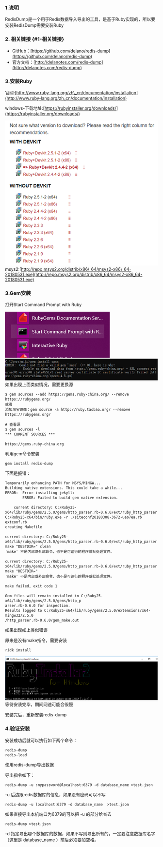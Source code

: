 ### 1.说明

RedisDump是一个用于Redis数据导入导出的工具，是基于Ruby实现的，所以要安装RedisDump需要安装Ruby

### 2. 相关链接 {#1-相关链接}

* GitHub：[https://github.com/delano/redis-dump](https://github.com/delano/redis-dump)
* 官方文档：[http://delanotes.com/redis-dump](http://delanotes.com/redis-dump)

### 3.安装Ruby

官网:[http://www.ruby-lang.org/zh\_cn/documentation/installation](http://www.ruby-lang.org/zh_cn/documentation/installation)

windows-下载地址:[https://rubyinstaller.org/downloads/](https://rubyinstaller.org/downloads/)

![](/assets/1.5.4-1.png)msys2:[http://repo.msys2.org/distrib/x86\_64/msys2-x86\_64-20180531.exe](http://repo.msys2.org/distrib/x86_64/msys2-x86_64-20180531.exe)

### 3.Gem安装

打开Start Command Prompt with Ruby

![](/assets/15.4-4.png)![](/assets/1.5.4-6.png)如果出现上面类似情况，需要更换源

```
$ gem sources --add https://gems.ruby-china.org/ --remove https://rubygems.org/
或者 
添加淘宝镜像：gem source -a http://ruby.taobao.org/ --remove https://rubygems.org/

# 查看源
$ gem sources -l
*** CURRENT SOURCES ***

https://gems.ruby-china.org
```

利用gem命令安装

```
gem install redis-dump
```

下面是报错：

```
Temporarily enhancing PATH for MSYS/MINGW...
Building native extensions. This could take a while...
ERROR:  Error installing jekyll:
        ERROR: Failed to build gem native extension.

    current directory: C:/Ruby25-x64/lib/ruby/gems/2.5.0/gems/http_parser.rb-0.6.0/ext/ruby_http_parser
C:/Ruby25-x64/bin/ruby.exe -r ./siteconf20180308-3672-ueo7ea.rb extconf.rb
creating Makefile

current directory: C:/Ruby25-x64/lib/ruby/gems/2.5.0/gems/http_parser.rb-0.6.0/ext/ruby_http_parser
make "DESTDIR=" clean
'make' 不是内部或外部命令，也不是可运行的程序或批处理文件。

current directory: C:/Ruby25-x64/lib/ruby/gems/2.5.0/gems/http_parser.rb-0.6.0/ext/ruby_http_parser
make "DESTDIR="
'make' 不是内部或外部命令，也不是可运行的程序或批处理文件。

make failed, exit code 1

Gem files will remain installed in C:/Ruby25-x64/lib/ruby/gems/2.5.0/gems/http_p
arser.rb-0.6.0 for inspection.
Results logged to C:/Ruby25-x64/lib/ruby/gems/2.5.0/extensions/x64-mingw32/2.5.0
/http_parser.rb-0.6.0/gem_make.out
```

如果出现如上类似错误

原来是没有make指令，需要安装

```
ridk install
```

![](/assets/1.5.4-7.png)等待安装完毕，期间网速可能会很慢

安装完后，重新安装redis-dump

### 4.验证安装

安装成功后就可以执行如下两个命令：

```
redis-dump
redis-load
```

使用redis-dump导出数据

导出指令如下：

```
redis-dump -u :mypassword@localhost:6379 -d database_name >test.json
```

-u 后边跟redis数据库的信息，如果没有密码可以不写

```
redis-dump -u localhost:6379 -d database_name  >test.json
```

如果直接导出本机端口为6379的可以把 -u 的部分给省去

```
redis-dump >test.json
```

-d 指定导出哪个数据库的数据，如果不写则导出所有的，一定要注意数据库名字（这里是 database\_name ）前后必须要加空格。


